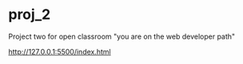 # proj_2
Project two for open classroom "you are on the web developer path"

http://127.0.0.1:5500/index.html
